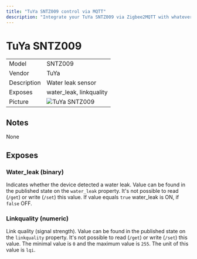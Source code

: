 ```yaml
---
title: "TuYa SNTZ009 control via MQTT"
description: "Integrate your TuYa SNTZ009 via Zigbee2MQTT with whatever smart home infrastructure you are using without the vendors bridge or gateway."
---
```


<!-- !!!! -->
<!-- ATTENTION: This file is auto-generated through docgen! -->
<!-- You can only edit the "## Notes"-Section. -->
<!-- !!!! -->

# TuYa SNTZ009

|     |     |
|-----|-----|
| Model | SNTZ009  |
| Vendor  | TuYa  |
| Description | Water leak sensor |
| Exposes | water_leak, linkquality |
| Picture | ![TuYa SNTZ009](https://psi-4ward.github.io/zigbee2mqtt.io/images/devices/SNTZ009.jpg) |


## Notes

None



## Exposes

### Water_leak (binary)
Indicates whether the device detected a water leak.
Value can be found in the published state on the `water_leak` property.
It's not possible to read (`/get`) or write (`/set`) this value.
If value equals `true` water_leak is ON, if `false` OFF.

### Linkquality (numeric)
Link quality (signal strength).
Value can be found in the published state on the `linkquality` property.
It's not possible to read (`/get`) or write (`/set`) this value.
The minimal value is `0` and the maximum value is `255`.
The unit of this value is `lqi`.


